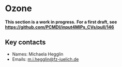 # Ozone

**This section is a work in progress.**
**For a first draft, see https://github.com/PCMDI/input4MIPs_CVs/pull/146**

## Key contacts

- Names: Michaela Hegglin
- Emails: m.i.hegglin@fz-juelich.de

<!--- begin-revision-history:tbd -->
<!--- Do not edit this section, it is automatically updated when the docs are filled out -->
<!--- No revisions, hence section is blank -->
<!--- end-revision-history -->